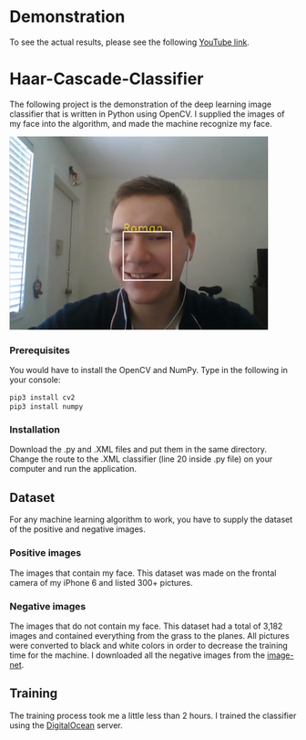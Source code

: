 # Demonstration
To see the actual results, please see the following [YouTube link](https://www.youtube.com/watch?v=-lNZPx-Hu2g). 
# Haar-Cascade-Classifier
The following project is the demonstration of the deep learning image classifier that is written in Python using OpenCV. 
I supplied the images of my face into the algorithm, and made the machine recognize my face.

![Screenshot](https://github.com/Mukosieiev/Haar-Cascade-Classifier/blob/master/myFace.PNG)
### Prerequisites
You would have to install the OpenCV and NumPy. Type in the following in your console:
```
pip3 install cv2
pip3 install numpy
```
### Installation
Download the .py and .XML files and put them in the same directory. Change the route to the .XML classifier (line 20 inside .py file) on your computer and run the application.
## Dataset
For any machine learning algorithm to work, you have to supply the dataset of the positive and negative images. 
### Positive images 
The images that contain my face. This dataset was made on the frontal camera of my iPhone 6 and listed 300+ pictures.
### Negative images 
The images that do not contain my face. 
This dataset had a total of 3,182 images and contained everything from the grass to the planes. 
All pictures were converted to black and white colors in order to decrease the training time for the machine. 
I downloaded all the negative images from the [image-net](http://www.image-net.org/).
## Training
The training process took me a little less than 2 hours. I trained the classifier using the [DigitalOcean](https://www.digitalocean.com/) server.

